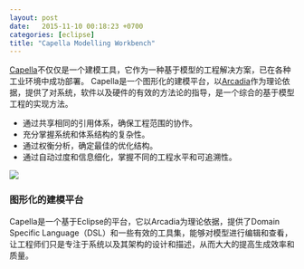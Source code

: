 ```yaml
---
layout: post
date:   2015-11-10 00:18:23 +0700
categories: [eclipse]
title: "Capella Modelling Workbench"
---
```


[Capella](http://www.polarsys.org/capella/)不仅仅是一个建模工具，它作为一种基于模型的工程解决方案，已在各种工业环境中成功部署。
Capella是一个图形化的建模平台，以[Arcadia](http://www.icas.org/ICAS_ARCHIVE/ICAS2010/PAPERS/172.PDF)作为理论依据，提供了对系统，软件以及硬件的有效的方法论的指导，是一个综合的基于模型工程的实现方法。

* 通过共享相同的引用体系，确保工程范围的协作。
* 充分掌握系统和体系结构的复杂性。
* 通过权衡分析，确定最佳的优化结构。
* 通过自动过度和信息细化，掌握不同的工程水平和可追溯性。

![](http://www.polarsys.org/capella/images/SAB_System-Context_and_overview.png)

### 图形化的建模平台

Capella是一个基于Eclipse的平台，它以Arcadia为理论依据，提供了Domain Specific Language（DSL）和一些有效的工具集，能够对模型进行编辑和查看，让工程师们只是专注于系统以及其架构的设计和描述，从而大大的提高生成效率和质量。
